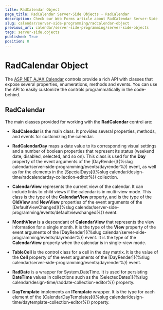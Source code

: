 ```yaml
---
title: RadCalendar Object
page_title: RadCalendar Server-Side Objects - RadCalendar
description: Check our Web Forms article about RadCalendar Server-Side Objects.
slug: calendar/server-side-programming/radcalendar-object
previous_url: calendar/server-side-programming/server-side-objects
tags: server-side,objects
published: True
position: 0
---
```


# RadCalendar Object



The [ASP NET AJAX Calendar](https://www.telerik.com/products/aspnet-ajax/calendar.aspx) controls provide a rich API with classes that expose several properties, enumerations, methods and events. You can use the API to easily customize the controls programmatically in the code-behind.

## RadCalendar

The main classes provided for working with the **RadCalendar** control are:

* **RadCalendar** is the main class. It provides several properties, methods, and events for customizing the calendar.

* **RadCalendarDay** maps a date value to its corresponding visual settings and a number of boolean properties that represent its status (weekend date, disabled, selected, and so on). This class is used for the **Day** property of the event arguments of the [DayRender]({%slug calendar/server-side-programming/events/dayrender%}) event, as well as for the elements in the [SpecialDays]({%slug calendar/design-time/radcalendarday-collection-editor%}) collection.

* **CalendarView** represents the current view of the calendar. It can include links to child views if the calendar is in multi-view mode. This class is the type of the **CalendarView** property, and is the type of the **OldView** and **NewView** properties of the event arguments of the [DefaultViewChanged]({%slug calendar/server-side-programming/events/defaultviewchanged%}) event.

* **MonthView** is a descendant of **CalendarView** that represents the view information for a single month. It is the type of the **View** property of the event arguments of the [DayRender]({%slug calendar/server-side-programming/events/dayrender%}) event. It is the type of the **CalendarView** property when the calendar is in single-view mode.

* **TableCell** is the control class for a cell in the day matrix. It is the value of the **Cell** property of the event arguments of the [DayRender]({%slug calendar/server-side-programming/events/dayrender%}) event.

* **RadDate** is a wrapper for System.DateTime. It is used for persisting **DateTime** values in collections such as the [SelectedDates]({%slug calendar/design-time/raddate-collection-editor%}) property.

* **DayTemplate** implements an **ITemplate** wrapper. It is the type for each element of the [CalendarDayTemplates]({%slug calendar/design-time/daytemplate-collection-editor%}) property.




